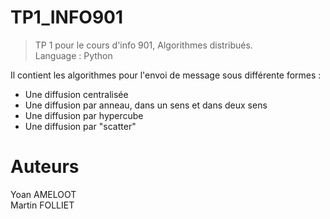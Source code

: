 # TP1_INFO901

>TP 1 pour le cours d'info 901, Algorithmes distribués.
><br>Language : Python

Il contient les algorithmes pour l'envoi de message sous différente formes :
 - Une diffusion centralisée
 - Une diffusion par anneau, dans un sens et dans deux sens
 - Une diffusion par hypercube
 - Une diffusion par "scatter"


# Auteurs

Yoan AMELOOT
<br>Martin FOLLIET
